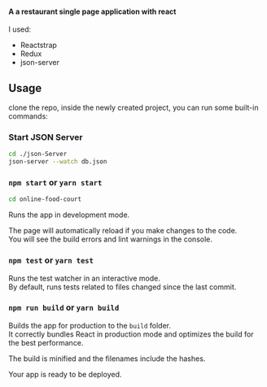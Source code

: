 #### A a restaurant single page application with **react**
I used: 
 - Reactstrap 
 - Redux  
 - json-server


## Usage

clone the repo, inside the newly created project, you can run some built-in commands:

### Start JSON Server

```sh
cd ./json-Server
json-server --watch db.json
```

### `npm start` or `yarn start`

```sh
cd online-food-court
```

Runs the app in development mode.<br>

The page will automatically reload if you make changes to the code.<br>
You will see the build errors and lint warnings in the console.

### `npm test` or `yarn test`

Runs the test watcher in an interactive mode.<br>
By default, runs tests related to files changed since the last commit.

### `npm run build` or `yarn build`

Builds the app for production to the `build` folder.<br>
It correctly bundles React in production mode and optimizes the build for the best performance.

The build is minified and the filenames include the hashes.<br>

Your app is ready to be deployed.

